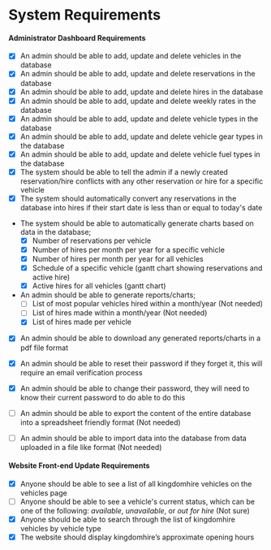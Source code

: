 # System Requirements

#### Administrator Dashboard Requirements
- [x] An admin should be able to add, update and delete vehicles in the database  
- [x] An admin should be able to add, update and delete reservations in the database  
- [x] An admin should be able to add, update and delete hires in the database  
- [x] An admin should be able to add, update and delete weekly rates in the database  
- [x] An admin should be able to add, update and delete vehicle types in the database 
- [x] An admin should be able to add, update and delete vehicle gear types in the database  
- [x] An admin should be able to add, update and delete vehicle fuel types in the database  
- [x] The system should be able to tell the admin if a newly created reservation/hire conflicts with any other reservation or hire for a specific vehicle  
- [x] The system should automatically convert any reservations in the database into hires if their start date is less than or equal to today's date  
- The system should be able to automatically generate charts based on data in the database;  
   - [x] Number of reservations per vehicle  
   - [x] Number of hires per month per year for a specific vehicle   
   - [x] Number of hires per month per year for all vehicles   
   - [x] Schedule of a specific vehicle (gantt chart showing reservations and active hire)   
   - [x] Active hires for all vehicles (gantt chart)  
- An admin should be able to generate reports/charts;  
   - [ ] List of most popular vehicles hired within a month/year (Not needed)   
   - [ ] List of hires made within a month/year (Not needed)  
   - [x] List of hires made per vehicle  
- [x] An admin should be able to download any generated reports/charts in a pdf file format  
- [x] An admin should be able to reset their password if they forget it, this will require an email verification process  
- [x] An admin should be able to change their password, they will need to know their current password to do able to do this  
- [ ] An admin should be able to export the content of the entire database into a spreadsheet friendly format (Not needed)
- [ ] An admin should be able to import data into the database from data uploaded in a file like format (Not needed)


#### Website Front-end Update Requirements
- [x] Anyone should be able to see a list of all kingdomhire vehicles on the vehicles page  
- [ ] Anyone should be able to see a vehicle's current status, which can be one of the following: *available*, *unavailable*, or *out for hire* (Not sure)
- [x] Anyone should be able to search through the list of kingdomhire vehicles by vehicle type
- [x] The website should display kingdomhire’s approximate opening hours   
